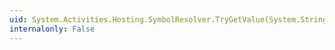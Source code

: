 ```yaml
---
uid: System.Activities.Hosting.SymbolResolver.TryGetValue(System.String,System.Object@)
internalonly: False
---
```

